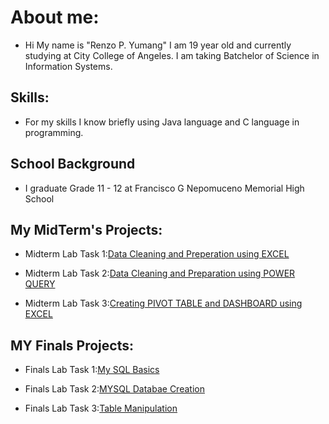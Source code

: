 # About me:
- Hi My name is "Renzo P. Yumang" I am 19 year old and currently studying at City College of Angeles. I am taking Batchelor of Science in Information Systems.

## Skills:
- For my skills I know briefly using Java language and C language in programming.

## School Background
- I graduate Grade 11 - 12 at Francisco G Nepomuceno Memorial High School

## My MidTerm's Projects:
- Midterm Lab Task 1:[Data Cleaning and Preperation using EXCEL](https://github.com/Zomue/Zomue/blob/main/Midterm%20Lab%20Task/README.md) 

- Midterm Lab Task 2:[Data Cleaning and Preparation using POWER QUERY](https://github.com/Zomue/Zomue/blob/main/Midterm%20Lab%20Task%202/READ.md)

- Midterm Lab Task 3:[Creating PIVOT TABLE and DASHBOARD using EXCEL](https://github.com/Zomue/Zomue/blob/main/Midterm%20Lab%20Task%203/READ.md)

## MY Finals Projects:
- Finals Lab Task 1:[My SQL Basics]()

- Finals Lab Task 2:[MYSQL Databae Creation]()

- Finals Lab Task 3:[Table Manipulation]()
